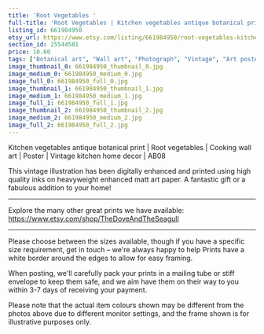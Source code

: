```yaml
---
title: 'Root Vegetables '
full-title: 'Root Vegetables | Kitchen vegetables antique botanical print | Cooking wall art | Poster | Vintage kitchen home decor | AB08'
listing_id: 661984950
etsy_url: https://www.etsy.com/listing/661984950/root-vegetables-kitchen-vegetables?utm_source=site&utm_medium=api&utm_campaign=api
section_id: 25544581
price: 10.60
tags: ["Botanical art", "Wall art", "Photograph", "Vintage", "Art poster", "Kitchen wall art", "Vegetables print", "Vegetables poster", "Home decor", "Kitchen print", "Antique botanical", "Gardening print", "Gardening wall art"]
image_thumbnail_0: 661984950_thumbnail_0.jpg
image_medium_0: 661984950_medium_0.jpg
image_full_0: 661984950_full_0.jpg
image_thumbnail_1: 661984950_thumbnail_1.jpg
image_medium_1: 661984950_medium_1.jpg
image_full_1: 661984950_full_1.jpg
image_thumbnail_2: 661984950_thumbnail_2.jpg
image_medium_2: 661984950_medium_2.jpg
image_full_2: 661984950_full_2.jpg
---
```

Kitchen vegetables antique botanical print | Root vegetables | Cooking wall art | Poster | Vintage kitchen home decor | AB08

This vintage illustration has been digitally enhanced and printed using high quality inks on heavyweight enhanced matt art paper. A fantastic gift or a fabulous addition to your home!
 
---

Explore the many other great prints we have available: https://www.etsy.com/shop/TheDoveAndTheSeagull

---

Please choose between the sizes available, though if you have a specific size requirement, get in touch – we&#39;re always happy to help Prints have a white border around the edges to allow for easy framing.

When posting, we&#39;ll carefully pack your prints in a mailing tube or stiff envelope to keep them safe, and we aim have them on their way to you within 3-7 days of receiving your payment.

Please note that the actual item colours shown may be different from the photos above due to different monitor settings, and the frame shown is for illustrative purposes only.
